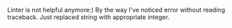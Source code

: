 Linter is not helpful anymore:) By the way I've noticed error without reading traceback. Just replaced string with appropriate integer.